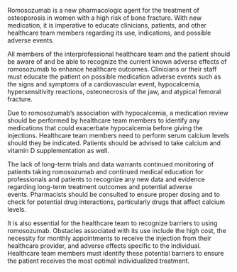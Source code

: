 Romosozumab is a new pharmacologic agent for the treatment of osteoporosis in women with a high risk of bone fracture. With new medication, it is imperative to educate clinicians, patients, and other healthcare team members regarding its use, indications, and possible adverse events.

All members of the interprofessional healthcare team and the patient should be aware of and be able to recognize the current known adverse effects of romosozumab to enhance healthcare outcomes. Clinicians or their staff must educate the patient on possible medication adverse events such as the signs and symptoms of a cardiovascular event, hypocalcemia, hypersensitivity reactions, osteonecrosis of the jaw, and atypical femoral fracture.

Due to romosozumab’s association with hypocalcemia, a medication review should be performed by healthcare team members to identify any medications that could exacerbate hypocalcemia before giving the injections. Healthcare team members need to perform serum calcium levels should they be indicated. Patients should be advised to take calcium and vitamin D supplementation as well.

The lack of long-term trials and data warrants continued monitoring of patients taking romosozumab and continued medical education for professionals and patients to recognize any new data and evidence regarding long-term treatment outcomes and potential adverse events. Pharmacists should be consulted to ensure proper dosing and to check for potential drug interactions, particularly drugs that affect calcium levels.

It is also essential for the healthcare team to recognize barriers to using romosozumab. Obstacles associated with its use include the high cost, the necessity for monthly appointments to receive the injection from their healthcare provider, and adverse effects specific to the individual. Healthcare team members must identify these potential barriers to ensure the patient receives the most optimal individualized treatment.